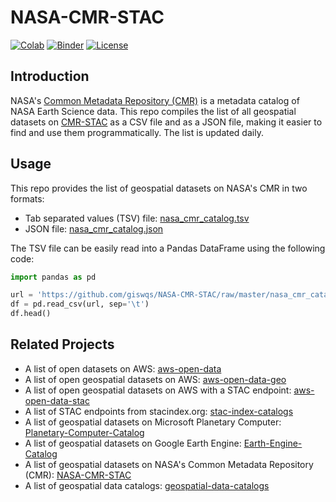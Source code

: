 # NASA-CMR-STAC

[![Colab](https://colab.research.google.com/assets/colab-badge.svg)](https://colab.research.google.com/github/giswqs/NASA-CMR-STAC/blob/master/nasa_cmr_catalog.ipynb)
[![Binder](https://mybinder.org/badge_logo.svg)](https://mybinder.org/v2/gh/giswqs/NASA-CMR-STAC/HEAD?labpath=nasa_cmr_catalog.ipynb)
[![License](https://img.shields.io/badge/License-MIT-yellow.svg)](https://opensource.org/licenses/MIT)

## Introduction

NASA's [Common Metadata Repository (CMR)](https://cmr.earthdata.nasa.gov/) is a metadata catalog of NASA Earth Science data. This repo compiles the list of all geospatial datasets on [CMR-STAC](https://wiki.earthdata.nasa.gov/display/ED/CMR+SpatioTemporal+Asset+Catalog+%28CMR-STAC%29+Documentation) as a CSV file and as a JSON file, making it easier to find and use them programmatically. The list is updated daily.

## Usage

This repo provides the list of geospatial datasets on NASA's CMR in two formats:

- Tab separated values (TSV) file: [nasa_cmr_catalog.tsv](https://github.com/giswqs/NASA-CMR-STAC/blob/master/nasa_cmr_catalog.tsv)
- JSON file: [nasa_cmr_catalog.json](https://github.com/giswqs/NASA-CMR-STAC/blob/master/nasa_cmr_catalog.json)

The TSV file can be easily read into a Pandas DataFrame using the following code:

```python
import pandas as pd

url = 'https://github.com/giswqs/NASA-CMR-STAC/raw/master/nasa_cmr_catalog.tsv'
df = pd.read_csv(url, sep='\t')
df.head()
```

## Related Projects

- A list of open datasets on AWS: [aws-open-data](https://github.com/giswqs/aws-open-data)
- A list of open geospatial datasets on AWS: [aws-open-data-geo](https://github.com/giswqs/aws-open-data-geo)
- A list of open geospatial datasets on AWS with a STAC endpoint: [aws-open-data-stac](https://github.com/giswqs/aws-open-data-stac)
- A list of STAC endpoints from stacindex.org: [stac-index-catalogs](https://github.com/giswqs/stac-index-catalogs)
- A list of geospatial datasets on Microsoft Planetary Computer: [Planetary-Computer-Catalog](https://github.com/giswqs/Planetary-Computer-Catalog)
- A list of geospatial datasets on Google Earth Engine: [Earth-Engine-Catalog](https://github.com/giswqs/Earth-Engine-Catalog)
- A list of geospatial datasets on NASA's Common Metadata Repository (CMR): [NASA-CMR-STAC](https://github.com/giswqs/NASA-CMR-STAC)
- A list of geospatial data catalogs: [geospatial-data-catalogs](https://github.com/giswqs/geospatial-data-catalogs)
